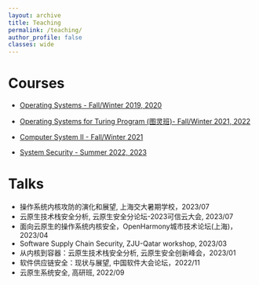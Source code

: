 ```yaml
---
layout: archive
title: Teaching
permalink: /teaching/
author_profile: false
classes: wide
---
```


Courses
=====
* [Operating Systems - Fall/Winter 2019, 2020]()

* [Operating Systems for Turing Program (图灵班)- Fall/Winter 2021, 2022]()

* [Computer System II - Fall/Winter 2021](https://courses.zju.edu.cn/)

* [System Security - Summer 2022, 2023](https://courses.zju.edu.cn/)



Talks
=====
* 操作系统内核攻防的演化和展望, 上海交大暑期学校，2023/07
* 云原生技术栈安全分析, 云原生安全分论坛-2023可信云大会, 2023/07
* 面向云原生的操作系统内核安全，OpenHarmony城市技术论坛(上海)，2023/04
* Software Supply Chain Security, ZJU-Qatar workshop, 2023/03
* 从内核到容器：云原生技术栈安全分析, 云原生安全创新峰会，2023/01
* 软件供应链安全：现状与展望, 中国软件大会论坛，2022/11
* 云原生系统安全, 高研班, 2022/09
